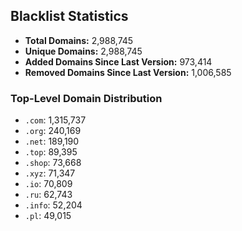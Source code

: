 ## Blacklist Statistics

- **Total Domains:** 2,988,745
- **Unique Domains:** 2,988,745
- **Added Domains Since Last Version:** 973,414
- **Removed Domains Since Last Version:** 1,006,585

### Top-Level Domain Distribution

-  `.com`: 1,315,737
-  `.org`: 240,169
-  `.net`: 189,190
-  `.top`: 89,395
-  `.shop`: 73,668
-  `.xyz`: 71,347
-  `.io`: 70,809
-  `.ru`: 62,743
-  `.info`: 52,204
-  `.pl`: 49,015
